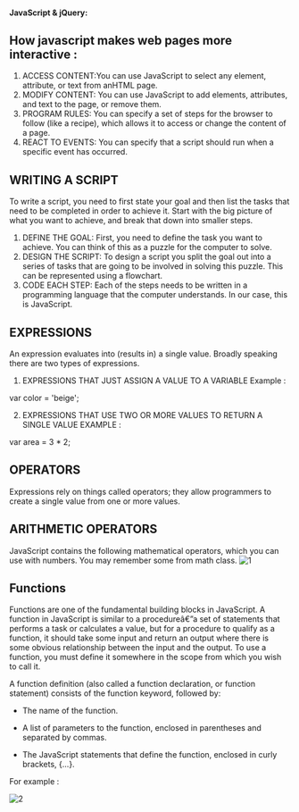 #### JavaScript & jQuery:

## How javascript makes web pages more interactive :
1. ACCESS CONTENT:You can use JavaScript to select any element, attribute, or text from anHTML page.
2. MODIFY CONTENT: You can use JavaScript to add elements, attributes, and text to the page, or remove them. 
3. PROGRAM RULES: You can specify a set of steps for the browser to follow (like a recipe), which allows it to access or change the content of a page.
4. REACT TO EVENTS: You can specify that a script should run when a specific event has occurred.

## WRITING A SCRIPT
To write a script, you need to first
state your goal and then list the
tasks that need to be completed in
order to achieve it. 
Start with the big picture of what
you want to achieve, and break
that down into smaller steps. 
1. DEFINE THE GOAL: First, you need to define the task you want to achieve. You can think of this as a puzzle for the computer to solve. 
2. DESIGN THE SCRIPT: To design a script you split the goal out into a series of tasks that are going to be involved in solving this puzzle. This can be represented using a flowchart. 
3. CODE EACH STEP: Each of the steps needs to be written in a programming language that the computer understands. In our case, this is JavaScript. 

## EXPRESSIONS
An expression evaluates into (results in) a single value. Broadly speaking there are two types of expressions. 
1. EXPRESSIONS THAT JUST ASSIGN A
VALUE TO A VARIABLE Example :

var color = 'beige'; 

2. EXPRESSIONS THAT USE TWO OR
MORE VALUES TO RETURN A
SINGLE VALUE  EXAMPLE : 

var area = 3 * 2; 

## OPERATORS
Expressions rely on things called operators; they allow programmers to create a single value from one or more values. 

## ARITHMETIC OPERATORS
JavaScript contains the following mathematical operators, which you can use with numbers.  You may remember some from math class.
![1](https://www12.0zz0.com/2021/02/24/20/173755262.png)

## Functions
Functions are one of the fundamental building blocks in JavaScript. A function in JavaScript is similar to a procedureâ€”a set of statements that performs a task or calculates a value, but for a procedure to qualify as a function, it should take some input and return an output where there is some obvious relationship between the input and the output. To use a function, you must define it somewhere in the scope from which you wish to call it.

A function definition (also called a function declaration, or function statement) consists of the function keyword, followed by: 

* The name of the function.

* A list of parameters to the function, enclosed in parentheses and separated by commas.
* The JavaScript statements that define the function, enclosed in curly brackets, {...}.

For example :
 
![2](https://www12.0zz0.com/2021/02/24/20/327343693.png)

